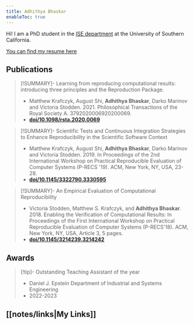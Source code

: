 ```yaml
---
title: Adhithya Bhaskar
enableToc: true
---
```


Hi! I am a PhD student in the [ISE department](https://ise.usc.edu/) at the University of Southern California. 


[You can find my resume here]()

## Publications

> [!SUMMARY]- Learning from reproducing computational results: introducing three principles and the Reproduction Package.
> 
> - Matthew Krafczyk, August Shi, **Adhithya Bhaskar**, Darko Marinov and Victoria Stodden. 2021. Philosophical Transactions of the Royal Society A. 3792020006920200069.
> - **[doi/10.1098/rsta.2020.0069](https://royalsocietypublishing.org/doi/10.1098/rsta.2020.0069)**

> [!SUMMARY]- Scientific Tests and Continuous Integration Strategies to Enhance Reproducibility in the Scientific Software Context
>
> - Matthew Krafczyk, August Shi, **Adhithya Bhaskar**, Darko Marinov and Victoria Stodden. 2019. In Proceedings of the 2nd International Workshop on Practical Reproducible Evaluation of Computer Systems (P-RECS '19). ACM, New York, NY, USA, 23-28.
> - **[doi/10.1145/3322790.3330595](https://dl.acm.org/doi/10.1145/3322790.3330595)**

> [!SUMMARY]- An Empirical Evaluation of Computational Reproducibility 
> 
> - Victoria Stodden, Matthew S. Krafczyk, and **Adhithya Bhaskar**. 2018. Enabling the Verification of Computational Results: In Proceedings of the First International Workshop on Practical Reproducible Evaluation of Computer Systems (P-RECS'18). ACM, New York, NY, USA, Article 3, 5 pages.
> - **[doi/10.1145/3214239.3214242](https://dl.acm.org/doi/10.1145/3214239.3214242)**

## Awards

> [!tip]- Outstanding Teaching Assistant of the year
> 
> - Daniel J. Epstein Department of Industrial and Systems Engineering
> - 2022-2023

## [[notes/links|My Links]]
